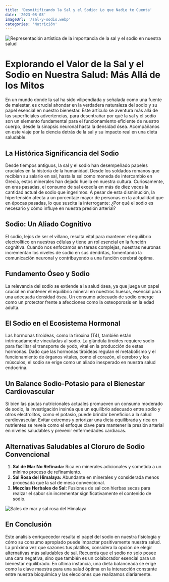 ```yaml
---
title: 'Desmitificando la Sal y el Sodio: Lo que Nadie te Cuenta'
date: '2023-08-03'
imageUrl: '/sal-y-sodio.webp'
categories: 'Nutrición'
---
```


![Representación artística de la importancia de la sal y el sodio en nuestra salud](/sal-comun.webp)

# Explorando el Valor de la Sal y el Sodio en Nuestra Salud: Más Allá de los Mitos

En un mundo donde la sal ha sido vilipendiada y señalada como una fuente de malestar, es crucial ahondar en la verdadera naturaleza del sodio y su papel esencial en nuestro bienestar. Este artículo se aventura más allá de las superficiales advertencias, para desentrañar por qué la sal y el sodio son un elemento fundamental para el funcionamiento eficiente de nuestro cuerpo, desde la sinapsis neuronal hasta la densidad ósea. Acompáñanos en este viaje por la ciencia detrás de la sal y su impacto real en una dieta saludable.

## La Histórica Significancia del Sodio

Desde tiempos antiguos, la sal y el sodio han desempeñado papeles cruciales en la historia de la humanidad. Desde los soldados romanos que recibían su salario en sal, hasta la sal como moneda de intercambio en Grecia, estos minerales han dejado huella en nuestra cultura. Curiosamente, en eras pasadas, el consumo de sal excedía en más de diez veces la cantidad actual de sodio que ingerimos. A pesar de esta disminución, la hipertensión afecta a un porcentaje mayor de personas en la actualidad que en épocas pasadas, lo que suscita la interrogante: ¿Por qué el sodio es necesario y cómo influye en nuestra presión arterial?

## Sodio: Un Aliado Cognitivo

El sodio, lejos de ser el villano, resulta vital para mantener el equilibrio electrolítico en nuestras células y tiene un rol esencial en la función cognitiva. Cuando nos enfocamos en tareas complejas, nuestras neuronas incrementan los niveles de sodio en sus dendritas, fomentando la comunicación neuronal y contribuyendo a una función cerebral óptima.

## Fundamento Óseo y Sodio

La relevancia del sodio se extiende a la salud ósea, ya que juega un papel crucial en mantener el equilibrio mineral en nuestros huesos, esencial para una adecuada densidad ósea. Un consumo adecuado de sodio emerge como un protector frente a afecciones como la osteoporosis en la edad adulta.

## El Sodio en el Ecosistema Hormonal

Las hormonas tiroideas, como la tiroxina (T4), también están intrincadamente vinculadas al sodio. La glándula tiroides requiere sodio para facilitar el transporte de yodo, vital en la producción de estas hormonas. Dado que las hormonas tiroideas regulan el metabolismo y el funcionamiento de órganos vitales, como el corazón, el cerebro y los músculos, el sodio se erige como un aliado inesperado en nuestra salud endocrina.

## Un Balance Sodio-Potasio para el Bienestar Cardiovascular

Si bien las pautas nutricionales actuales promueven un consumo moderado de sodio, la investigación insinúa que un equilibrio adecuado entre sodio y otros electrolitos, como el potasio, puede brindar beneficios a la salud cardiovascular. Evitar extremos y priorizar una dieta equilibrada y rica en nutrientes se revela como el enfoque clave para mantener la presión arterial en niveles saludables y prevenir enfermedades cardíacas.

## Alternativas Saludables al Cloruro de Sodio Convencional

1. **Sal de Mar No Refinada:** Rica en minerales adicionales y sometida a un mínimo proceso de refinamiento.
2. **Sal Rosa del Himalaya:** Abundante en minerales y considerada menos procesada que la sal de mesa convencional.
3. **Mezclas Herbales de Sal:** Fusiones de sal con hierbas secas para realzar el sabor sin incrementar significativamente el contenido de sodio.

![Sales de mar y sal rosa del Himalaya](/sales-bien.webp)

## En Conclusión

Este análisis enriquecedor resalta el papel del sodio en nuestra fisiología y cómo su consumo apropiado puede impactar positivamente nuestra salud. La próxima vez que sazones tus platillos, considera la opción de elegir alternativas más saludables de sal. Recuerda que el sodio no solo posee una cara negativa, sino que también es un colaborador esencial para un bienestar equilibrado. En última instancia, una dieta balanceada se erige como la clave maestra para una salud óptima en la interacción constante entre nuestra bioquímica y las elecciones que realizamos diariamente.

